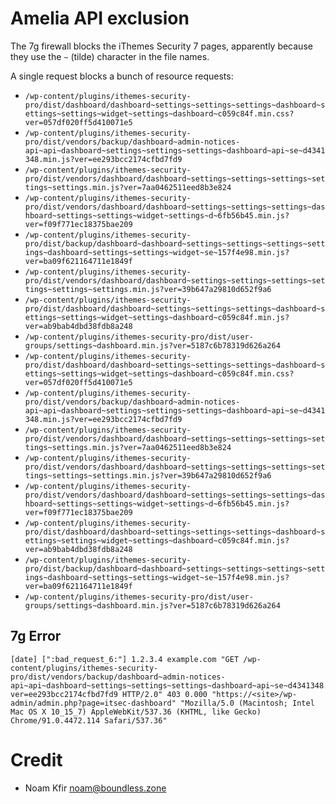 # Amelia API exclusion

The 7g firewall blocks the iThemes Security 7 pages, apparently because they use the `~` (tilde) character in the file names.

A single request blocks a bunch of resource requests:
- `/wp-content/plugins/ithemes-security-pro/dist/dashboard/dashboard~settings~settings~settings~dashboard~settings~settings~widget~settings~dashboard~c059c84f.min.css?ver=057df020ff5d410071e5`
- `/wp-content/plugins/ithemes-security-pro/dist/vendors/backup/dashboard~admin-notices-api~api~dashboard~settings~settings~settings~dashboard~api~se~d4341348.min.js?ver=ee293bcc2174cfbd7fd9`
- `/wp-content/plugins/ithemes-security-pro/dist/vendors/dashboard/dashboard~settings~settings~settings~settings~settings.min.js?ver=7aa0462511eed8b3e824`
- `/wp-content/plugins/ithemes-security-pro/dist/vendors/dashboard/dashboard~settings~settings~settings~dashboard~settings~settings~widget~settings~d~6fb56b45.min.js?ver=f09f771ec18375bae209`
- `/wp-content/plugins/ithemes-security-pro/dist/backup/dashboard~dashboard~settings~settings~settings~settings~dashboard~settings~settings~widget~se~157f4e98.min.js?ver=ba09f621164711e1849f`
- `/wp-content/plugins/ithemes-security-pro/dist/vendors/dashboard/dashboard~settings~settings~settings~settings~settings~settings.min.js?ver=39b647a29810d652f9a6`
- `/wp-content/plugins/ithemes-security-pro/dist/dashboard/dashboard~settings~settings~settings~dashboard~settings~settings~widget~settings~dashboard~c059c84f.min.js?ver=ab9bab4dbd38fdb8a248`
- `/wp-content/plugins/ithemes-security-pro/dist/user-groups/settings~dashboard.min.js?ver=5187c6b78319d626a264`
- `/wp-content/plugins/ithemes-security-pro/dist/dashboard/dashboard~settings~settings~settings~dashboard~settings~settings~widget~settings~dashboard~c059c84f.min.css?ver=057df020ff5d410071e5`
- `/wp-content/plugins/ithemes-security-pro/dist/vendors/backup/dashboard~admin-notices-api~api~dashboard~settings~settings~settings~dashboard~api~se~d4341348.min.js?ver=ee293bcc2174cfbd7fd9`
- `/wp-content/plugins/ithemes-security-pro/dist/vendors/dashboard/dashboard~settings~settings~settings~settings~settings.min.js?ver=7aa0462511eed8b3e824`
- `/wp-content/plugins/ithemes-security-pro/dist/vendors/dashboard/dashboard~settings~settings~settings~settings~settings~settings.min.js?ver=39b647a29810d652f9a6`
- `/wp-content/plugins/ithemes-security-pro/dist/vendors/dashboard/dashboard~settings~settings~settings~dashboard~settings~settings~widget~settings~d~6fb56b45.min.js?ver=f09f771ec18375bae209`
- `/wp-content/plugins/ithemes-security-pro/dist/dashboard/dashboard~settings~settings~settings~dashboard~settings~settings~widget~settings~dashboard~c059c84f.min.js?ver=ab9bab4dbd38fdb8a248`
- `/wp-content/plugins/ithemes-security-pro/dist/backup/dashboard~dashboard~settings~settings~settings~settings~dashboard~settings~settings~widget~se~157f4e98.min.js?ver=ba09f621164711e1849f`
- `/wp-content/plugins/ithemes-security-pro/dist/user-groups/settings~dashboard.min.js?ver=5187c6b78319d626a264`

## 7g Error

```
[date] [":bad_request_6:"] 1.2.3.4 example.com "GET /wp-content/plugins/ithemes-security-pro/dist/vendors/backup/dashboard~admin-notices-api~api~dashboard~settings~settings~settings~dashboard~api~se~d4341348.min.js?ver=ee293bcc2174cfbd7fd9 HTTP/2.0" 403 0.000 "https://<site>/wp-admin/admin.php?page=itsec-dashboard" "Mozilla/5.0 (Macintosh; Intel Mac OS X 10_15_7) AppleWebKit/537.36 (KHTML, like Gecko) Chrome/91.0.4472.114 Safari/537.36"
```

# Credit

- Noam Kfir <noam@boundless.zone>
